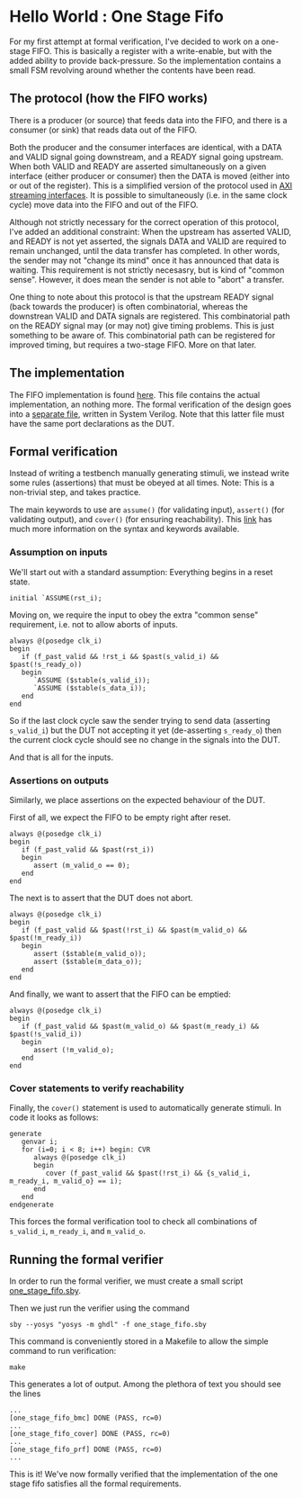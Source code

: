 # Hello World : One Stage Fifo
For my first attempt at formal verification, I've decided to work on a
one-stage FIFO.  This is basically a register with a write-enable, but with the
added ability to provide back-pressure. So the implementation contains a small
FSM revolving around whether the contents have been read.

## The protocol (how the FIFO works)
There is a producer (or source) that feeds data into the FIFO, and there is
a consumer (or sink) that reads data out of the FIFO.

Both the producer and the consumer interfaces are identical, with a DATA and
VALID signal going downstream, and a READY signal going upstream. When both
VALID and READY are asserted simultaneously on a given interface (either
producer or consumer) then the DATA is moved (either into or out of the
register).  This is a simplified version of the protocol used in [AXI streaming
interfaces](https://zipcpu.com/doc/axi-stream.pdf). It is possible to
simultaneously (i.e. in the same clock cycle) move data into the FIFO and out
of the FIFO.

Although not strictly necessary for the correct operation of this protocol,
I've added an additional constraint: When the upstream has asserted VALID, and
READY is not yet asserted, the signals DATA and VALID are required to remain
unchanged, until the data transfer has completed.  In other words, the sender
may not "change its mind" once it has announced that data is waiting.  This
requirement is not strictly necesasry, but is kind of "common sense". However,
it does mean the sender is not able to "abort" a transfer.

One thing to note about this protocol is that the upstream READY signal (back
towards the producer) is often combinatorial, whereas the downstrean VALID and
DATA signals are registered. This combinatorial path on the READY signal may
(or may not) give timing problems. This is just something to be aware of. This
combinatorial path can be registered for improved timing, but requires a
two-stage FIFO. More on that later.

## The implementation
The FIFO implementation is found [here](one_stage_fifo.vhd). This file contains
the actual implementation, an nothing more. The formal verification of the
design goes into a [separate file](one_stage_fifo_formal.sv), written in System
Verilog. Note that this latter file must have the same port declarations as the
DUT.

## Formal verification
Instead of writing a testbench manually generating stimuli, we instead write
some rules (assertions) that must be obeyed at all times.  Note: This is a
non-trivial step, and takes practice.

The main keywords to use are `assume()` (for validating input), `assert()` (for
validating output), and `cover()` (for ensuring reachability). This
[link](http://zipcpu.com/blog/2017/10/19/formal-intro.html) has much more
information on the syntax and keywords available.

### Assumption on inputs

We'll start out with a standard assumption: Everything begins in a reset state.

```
initial `ASSUME(rst_i);
```

Moving on, we require the input to obey the extra "common sense" requirement,
i.e. not to allow aborts of inputs.

```
always @(posedge clk_i)
begin
   if (f_past_valid && !rst_i && $past(s_valid_i) && $past(!s_ready_o))
   begin
      `ASSUME ($stable(s_valid_i));
      `ASSUME ($stable(s_data_i));
   end
end
```

So if the last clock cycle saw the sender trying to send data (asserting
`s_valid_i`) but the DUT not accepting it yet (de-asserting `s_ready_o`) then
the current clock cycle should see no change in the signals into the DUT.

And that is all for the inputs.

### Assertions on outputs

Similarly, we place assertions on the expected behaviour of the DUT.

First of all, we expect the FIFO to be empty right after reset.
```
always @(posedge clk_i)
begin
   if (f_past_valid && $past(rst_i))
   begin
      assert (m_valid_o == 0);
   end
end
```

The next is to assert that the DUT does not abort.

```
always @(posedge clk_i)
begin
   if (f_past_valid && $past(!rst_i) && $past(m_valid_o) && $past(!m_ready_i))
   begin
      assert ($stable(m_valid_o));
      assert ($stable(m_data_o));
   end
end
```

And finally, we want to assert that the FIFO can be emptied:

```
always @(posedge clk_i)
begin
   if (f_past_valid && $past(m_valid_o) && $past(m_ready_i) && $past(!s_valid_i))
   begin
      assert (!m_valid_o);
   end
end
```


### Cover statements to verify reachability

Finally, the `cover()` statement is used to automatically generate stimuli. In
code it looks as follows:

```
generate
   genvar i;
   for (i=0; i < 8; i++) begin: CVR
      always @(posedge clk_i)
      begin
         cover (f_past_valid && $past(!rst_i) && {s_valid_i, m_ready_i, m_valid_o} == i);
      end
   end
endgenerate
```

This forces the formal verification tool to check all combinations of
`s_valid_i`, `m_ready_i`, and `m_valid_o`.


## Running the formal verifier
In order to run the formal verifier, we must create a small
script [one_stage_fifo.sby](one_stage_fifo.sby).

Then we just run the verifier using the command
```
sby --yosys "yosys -m ghdl" -f one_stage_fifo.sby
```

This command is conveniently stored in a Makefile to allow the simple command
to run verification:

```
make
```

This generates a lot of output. Among the plethora of text you should see the
lines

```
...
[one_stage_fifo_bmc] DONE (PASS, rc=0)
...
[one_stage_fifo_cover] DONE (PASS, rc=0)
...
[one_stage_fifo_prf] DONE (PASS, rc=0)
...
```

This is it! We've now formally verified that the implementation of the one
stage fifo satisfies all the formal requirements.

